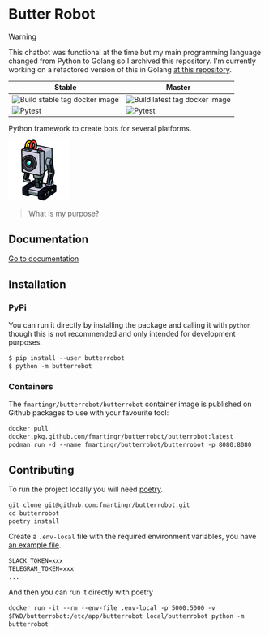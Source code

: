 # Butter Robot

> [!WARNING]
> This chatbot was functional at the time but my main programming language changed from Python to Golang so I archived this repository.
> I'm currently working on a refactored version of this in Golang [at this repository](https://git.nakama.town/fmartingr/butterrobot).

| Stable | Master |
| --- | --- |
| ![Build stable tag docker image](https://github.com/fmartingr/butterrobot/workflows/Build%20stable%20tag%20docker%20image/badge.svg?branch=stable) | ![Build latest tag docker image](https://github.com/fmartingr/butterrobot/workflows/Build%20latest%20tag%20docker%20image/badge.svg?branch=master) |
| ![Pytest](https://github.com/fmartingr/butterrobot/workflows/Pytest/badge.svg?branch=stable) | ![Pytest](https://github.com/fmartingr/butterrobot/workflows/Pytest/badge.svg?branch=master) |

Python framework to create bots for several platforms.

![Butter Robot](./assets/icon@120.png)

> What is my purpose?

## Documentation

[Go to documentation](./docs)

## Installation

### PyPi

You can run it directly by installing the package and calling it
with `python` though this is not recommended and only intended for
development purposes.

```
$ pip install --user butterrobot
$ python -m butterrobot
```

### Containers

The `fmartingr/butterrobot/butterrobot` container image is published on Github packages to use with your favourite tool:

```
docker pull docker.pkg.github.com/fmartingr/butterrobot/butterrobot:latest
podman run -d --name fmartingr/butterrobot/butterrobot -p 8080:8080
```

## Contributing

To run the project locally you will need [poetry](https://python-poetry.org/).

```
git clone git@github.com:fmartingr/butterrobot.git
cd butterrobot
poetry install
```

Create a `.env-local` file with the required environment variables, you have [an example file](.env-example).

```
SLACK_TOKEN=xxx
TELEGRAM_TOKEN=xxx
...
```

And then you can run it directly with poetry

```
docker run -it --rm --env-file .env-local -p 5000:5000 -v $PWD/butterrobot:/etc/app/butterrobot local/butterrobot python -m butterrobot
```
